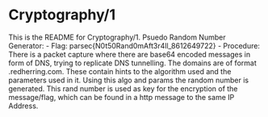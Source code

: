 # Cryptography/1
This is the README for Cryptography/1.
Psuedo Random Number Generator:
	- Flag: parsec{N0t50Rand0mAft3r4ll_8612649722}
	- Procedure: There is a packet capture where there are base64 encoded messages in form of DNS, trying to replicate DNS tunnelling. The domains are of format <b64string>.redherring.com. These contain hints to the algorithm used and the parameters used in it. Using this algo and params the random number is generated. This rand number is used as key for the encryption of the message/flag, which can be found in a http message to the same IP Address.
